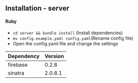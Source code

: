 ## Installation - server
#### Ruby

- `cd server && bundle install` (Install dependencies)
- `mv config.example.yaml config.yaml`(Rename config file)
- Open the config.yaml file and change the settings

| Dependency  | Version |
|-------------|---------|
| firebase    | 0.2.8   |
| sinatra     | 2.0.8.1 |
